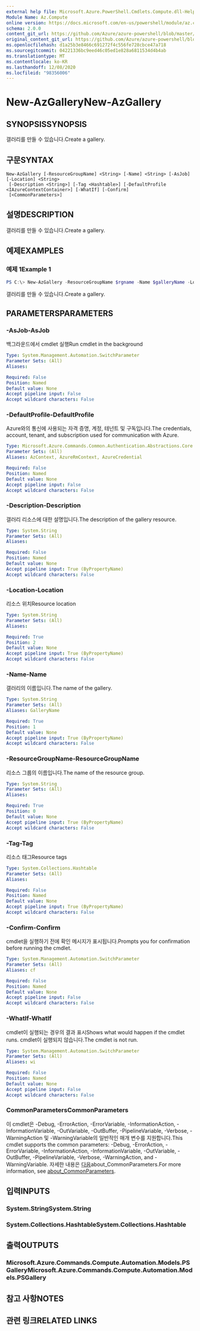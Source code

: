 ```yaml
---
external help file: Microsoft.Azure.PowerShell.Cmdlets.Compute.dll-Help.xml
Module Name: Az.Compute
online version: https://docs.microsoft.com/en-us/powershell/module/az.compute/new-azgallery
schema: 2.0.0
content_git_url: https://github.com/Azure/azure-powershell/blob/master/src/Compute/Compute/help/New-AzGallery.md
original_content_git_url: https://github.com/Azure/azure-powershell/blob/master/src/Compute/Compute/help/New-AzGallery.md
ms.openlocfilehash: d1a25b3e8466c691272f4c556fe728cbce47a718
ms.sourcegitcommit: 04221336bc9eed46c05ed1e828a6811534d4b4ab
ms.translationtype: MT
ms.contentlocale: ko-KR
ms.lasthandoff: 12/08/2020
ms.locfileid: "98356006"
---
```

# <span data-ttu-id="42763-101">New-AzGallery</span><span class="sxs-lookup"><span data-stu-id="42763-101">New-AzGallery</span></span>

## <span data-ttu-id="42763-102">SYNOPSIS</span><span class="sxs-lookup"><span data-stu-id="42763-102">SYNOPSIS</span></span>
<span data-ttu-id="42763-103">갤러리를 만들 수 있습니다.</span><span class="sxs-lookup"><span data-stu-id="42763-103">Create a gallery.</span></span>

## <span data-ttu-id="42763-104">구문</span><span class="sxs-lookup"><span data-stu-id="42763-104">SYNTAX</span></span>

```
New-AzGallery [-ResourceGroupName] <String> [-Name] <String> [-AsJob] [-Location] <String>
 [-Description <String>] [-Tag <Hashtable>] [-DefaultProfile <IAzureContextContainer>] [-WhatIf] [-Confirm]
 [<CommonParameters>]
```

## <span data-ttu-id="42763-105">설명</span><span class="sxs-lookup"><span data-stu-id="42763-105">DESCRIPTION</span></span>
<span data-ttu-id="42763-106">갤러리를 만들 수 있습니다.</span><span class="sxs-lookup"><span data-stu-id="42763-106">Create a gallery.</span></span>

## <span data-ttu-id="42763-107">예제</span><span class="sxs-lookup"><span data-stu-id="42763-107">EXAMPLES</span></span>

### <span data-ttu-id="42763-108">예제 1</span><span class="sxs-lookup"><span data-stu-id="42763-108">Example 1</span></span>
```powershell
PS C:\> New-AzGallery -ResourceGroupName $rgname -Name $galleryName -Location $location -Description $galleryDescription
```

<span data-ttu-id="42763-109">갤러리를 만들 수 있습니다.</span><span class="sxs-lookup"><span data-stu-id="42763-109">Create a gallery.</span></span>

## <span data-ttu-id="42763-110">PARAMETERS</span><span class="sxs-lookup"><span data-stu-id="42763-110">PARAMETERS</span></span>

### <span data-ttu-id="42763-111">-AsJob</span><span class="sxs-lookup"><span data-stu-id="42763-111">-AsJob</span></span>
<span data-ttu-id="42763-112">백그라운드에서 cmdlet 실행</span><span class="sxs-lookup"><span data-stu-id="42763-112">Run cmdlet in the background</span></span>

```yaml
Type: System.Management.Automation.SwitchParameter
Parameter Sets: (All)
Aliases:

Required: False
Position: Named
Default value: None
Accept pipeline input: False
Accept wildcard characters: False
```

### <span data-ttu-id="42763-113">-DefaultProfile</span><span class="sxs-lookup"><span data-stu-id="42763-113">-DefaultProfile</span></span>
<span data-ttu-id="42763-114">Azure와의 통신에 사용되는 자격 증명, 계정, 테넌트 및 구독입니다.</span><span class="sxs-lookup"><span data-stu-id="42763-114">The credentials, account, tenant, and subscription used for communication with Azure.</span></span>

```yaml
Type: Microsoft.Azure.Commands.Common.Authentication.Abstractions.Core.IAzureContextContainer
Parameter Sets: (All)
Aliases: AzContext, AzureRmContext, AzureCredential

Required: False
Position: Named
Default value: None
Accept pipeline input: False
Accept wildcard characters: False
```

### <span data-ttu-id="42763-115">-Description</span><span class="sxs-lookup"><span data-stu-id="42763-115">-Description</span></span>
<span data-ttu-id="42763-116">갤러리 리소스에 대한 설명입니다.</span><span class="sxs-lookup"><span data-stu-id="42763-116">The description of the gallery resource.</span></span>

```yaml
Type: System.String
Parameter Sets: (All)
Aliases:

Required: False
Position: Named
Default value: None
Accept pipeline input: True (ByPropertyName)
Accept wildcard characters: False
```

### <span data-ttu-id="42763-117">-Location</span><span class="sxs-lookup"><span data-stu-id="42763-117">-Location</span></span>
<span data-ttu-id="42763-118">리소스 위치</span><span class="sxs-lookup"><span data-stu-id="42763-118">Resource location</span></span>

```yaml
Type: System.String
Parameter Sets: (All)
Aliases:

Required: True
Position: 2
Default value: None
Accept pipeline input: True (ByPropertyName)
Accept wildcard characters: False
```

### <span data-ttu-id="42763-119">-Name</span><span class="sxs-lookup"><span data-stu-id="42763-119">-Name</span></span>
<span data-ttu-id="42763-120">갤러리의 이름입니다.</span><span class="sxs-lookup"><span data-stu-id="42763-120">The name of the gallery.</span></span>

```yaml
Type: System.String
Parameter Sets: (All)
Aliases: GalleryName

Required: True
Position: 1
Default value: None
Accept pipeline input: True (ByPropertyName)
Accept wildcard characters: False
```

### <span data-ttu-id="42763-121">-ResourceGroupName</span><span class="sxs-lookup"><span data-stu-id="42763-121">-ResourceGroupName</span></span>
<span data-ttu-id="42763-122">리소스 그룹의 이름입니다.</span><span class="sxs-lookup"><span data-stu-id="42763-122">The name of the resource group.</span></span>

```yaml
Type: System.String
Parameter Sets: (All)
Aliases:

Required: True
Position: 0
Default value: None
Accept pipeline input: True (ByPropertyName)
Accept wildcard characters: False
```

### <span data-ttu-id="42763-123">-Tag</span><span class="sxs-lookup"><span data-stu-id="42763-123">-Tag</span></span>
<span data-ttu-id="42763-124">리소스 태그</span><span class="sxs-lookup"><span data-stu-id="42763-124">Resource tags</span></span>

```yaml
Type: System.Collections.Hashtable
Parameter Sets: (All)
Aliases:

Required: False
Position: Named
Default value: None
Accept pipeline input: True (ByPropertyName)
Accept wildcard characters: False
```

### <span data-ttu-id="42763-125">-Confirm</span><span class="sxs-lookup"><span data-stu-id="42763-125">-Confirm</span></span>
<span data-ttu-id="42763-126">cmdlet을 실행하기 전에 확인 메시지가 표시됩니다.</span><span class="sxs-lookup"><span data-stu-id="42763-126">Prompts you for confirmation before running the cmdlet.</span></span>

```yaml
Type: System.Management.Automation.SwitchParameter
Parameter Sets: (All)
Aliases: cf

Required: False
Position: Named
Default value: None
Accept pipeline input: False
Accept wildcard characters: False
```

### <span data-ttu-id="42763-127">-WhatIf</span><span class="sxs-lookup"><span data-stu-id="42763-127">-WhatIf</span></span>
<span data-ttu-id="42763-128">cmdlet이 실행되는 경우의 결과 표시</span><span class="sxs-lookup"><span data-stu-id="42763-128">Shows what would happen if the cmdlet runs.</span></span>
<span data-ttu-id="42763-129">cmdlet이 실행되지 않습니다.</span><span class="sxs-lookup"><span data-stu-id="42763-129">The cmdlet is not run.</span></span>

```yaml
Type: System.Management.Automation.SwitchParameter
Parameter Sets: (All)
Aliases: wi

Required: False
Position: Named
Default value: None
Accept pipeline input: False
Accept wildcard characters: False
```

### <span data-ttu-id="42763-130">CommonParameters</span><span class="sxs-lookup"><span data-stu-id="42763-130">CommonParameters</span></span>
<span data-ttu-id="42763-131">이 cmdlet은 -Debug, -ErrorAction, -ErrorVariable, -InformationAction, -InformationVariable, -OutVariable, -OutBuffer, -PipelineVariable, -Verbose, -WarningAction 및 -WarningVariable의 일반적인 매개 변수를 지원합니다.</span><span class="sxs-lookup"><span data-stu-id="42763-131">This cmdlet supports the common parameters: -Debug, -ErrorAction, -ErrorVariable, -InformationAction, -InformationVariable, -OutVariable, -OutBuffer, -PipelineVariable, -Verbose, -WarningAction, and -WarningVariable.</span></span> <span data-ttu-id="42763-132">자세한 내용은 [다음](http://go.microsoft.com/fwlink/?LinkID=113216)about_CommonParameters.</span><span class="sxs-lookup"><span data-stu-id="42763-132">For more information, see [about_CommonParameters](http://go.microsoft.com/fwlink/?LinkID=113216).</span></span>

## <span data-ttu-id="42763-133">입력</span><span class="sxs-lookup"><span data-stu-id="42763-133">INPUTS</span></span>

### <span data-ttu-id="42763-134">System.String</span><span class="sxs-lookup"><span data-stu-id="42763-134">System.String</span></span>

### <span data-ttu-id="42763-135">System.Collections.Hashtable</span><span class="sxs-lookup"><span data-stu-id="42763-135">System.Collections.Hashtable</span></span>

## <span data-ttu-id="42763-136">출력</span><span class="sxs-lookup"><span data-stu-id="42763-136">OUTPUTS</span></span>

### <span data-ttu-id="42763-137">Microsoft.Azure.Commands.Compute.Automation.Models.PSGallery</span><span class="sxs-lookup"><span data-stu-id="42763-137">Microsoft.Azure.Commands.Compute.Automation.Models.PSGallery</span></span>

## <span data-ttu-id="42763-138">참고 사항</span><span class="sxs-lookup"><span data-stu-id="42763-138">NOTES</span></span>

## <span data-ttu-id="42763-139">관련 링크</span><span class="sxs-lookup"><span data-stu-id="42763-139">RELATED LINKS</span></span>
